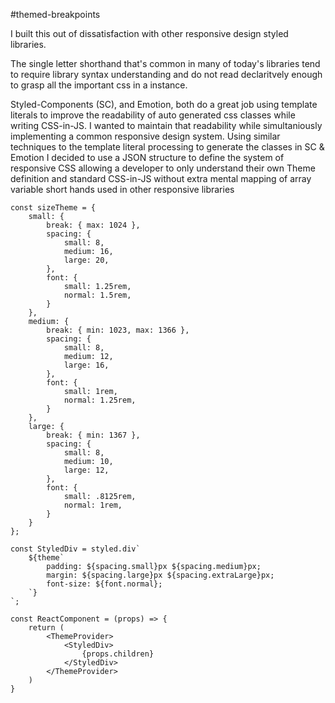 #themed-breakpoints

I built this out of dissatisfaction with other responsive design styled libraries.

The single letter shorthand that's common in many of today's libraries tend to require library syntax understanding
and do not read declaritvely enough to grasp all the important css in a instance.

Styled-Components (SC), and Emotion, both do a great job using template literals to improve the readability of auto generated 
css classes while writing CSS-in-JS. I wanted to maintain that readability while simultaniously implementing a common
responsive design system. Using similar techniques to the template literal processing to generate the classes in SC & Emotion I 
decided to use a JSON structure to define the system of responsive CSS allowing a developer to only understand their own Theme
definition and standard CSS-in-JS without extra mental mapping of array variable short hands used in other responsive libraries

```
const sizeTheme = {
    small: {
        break: { max: 1024 },
        spacing: {
            small: 8,
            medium: 16,
            large: 20,
        },
        font: {
            small: 1.25rem,
            normal: 1.5rem,
        }
    },
    medium: {
        break: { min: 1023, max: 1366 },
        spacing: {
            small: 8,
            medium: 12,
            large: 16,
        },
        font: {
            small: 1rem,
            normal: 1.25rem,
        }
    },
    large: {
        break: { min: 1367 },
        spacing: {
            small: 8,
            medium: 10,
            large: 12,
        },
        font: {
            small: .8125rem,
            normal: 1rem,
        }
    }
};

const StyledDiv = styled.div`
    ${theme`
        padding: ${spacing.small}px ${spacing.medium}px;
        margin: ${spacing.large}px ${spacing.extraLarge}px;
        font-size: ${font.normal};
    `}
`;

const ReactComponent = (props) => {
    return (
        <ThemeProvider>
            <StyledDiv>
                {props.children}
            </StyledDiv>
        </ThemeProvider>
    )
}
 
 ```
